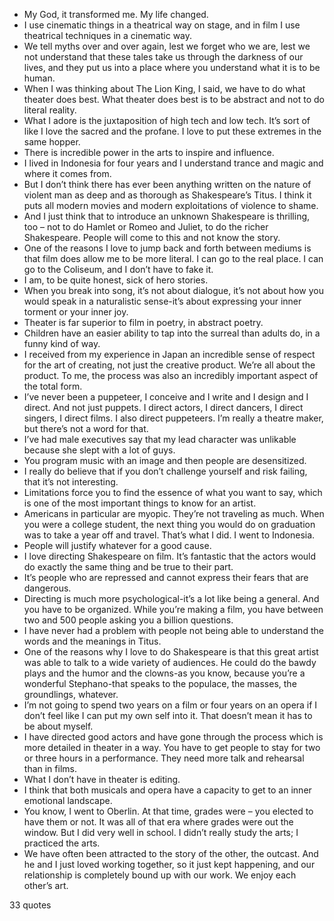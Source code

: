  - My God, it transformed me. My life changed.
 - I use cinematic things in a theatrical way on stage, and in film I use theatrical techniques in a cinematic way.
 - We tell myths over and over again, lest we forget who we are, lest we not understand that these tales take us through the darkness of our lives, and they put us into a place where you understand what it is to be human.
 - When I was thinking about The Lion King, I said, we have to do what theater does best. What theater does best is to be abstract and not to do literal reality.
 - What I adore is the juxtaposition of high tech and low tech. It’s sort of like I love the sacred and the profane. I love to put these extremes in the same hopper.
 - There is incredible power in the arts to inspire and influence.
 - I lived in Indonesia for four years and I understand trance and magic and where it comes from.
 - But I don’t think there has ever been anything written on the nature of violent man as deep and as thorough as Shakespeare’s Titus. I think it puts all modern movies and modern exploitations of violence to shame.
 - And I just think that to introduce an unknown Shakespeare is thrilling, too – not to do Hamlet or Romeo and Juliet, to do the richer Shakespeare. People will come to this and not know the story.
 - One of the reasons I love to jump back and forth between mediums is that film does allow me to be more literal. I can go to the real place. I can go to the Coliseum, and I don’t have to fake it.
 - I am, to be quite honest, sick of hero stories.
 - When you break into song, it’s not about dialogue, it’s not about how you would speak in a naturalistic sense-it’s about expressing your inner torment or your inner joy.
 - Theater is far superior to film in poetry, in abstract poetry.
 - Children have an easier ability to tap into the surreal than adults do, in a funny kind of way.
 - I received from my experience in Japan an incredible sense of respect for the art of creating, not just the creative product. We’re all about the product. To me, the process was also an incredibly important aspect of the total form.
 - I’ve never been a puppeteer, I conceive and I write and I design and I direct. And not just puppets. I direct actors, I direct dancers, I direct singers, I direct films. I also direct puppeteers. I’m really a theatre maker, but there’s not a word for that.
 - I’ve had male executives say that my lead character was unlikable because she slept with a lot of guys.
 - You program music with an image and then people are desensitized.
 - I really do believe that if you don’t challenge yourself and risk failing, that it’s not interesting.
 - Limitations force you to find the essence of what you want to say, which is one of the most important things to know for an artist.
 - Americans in particular are myopic. They’re not traveling as much. When you were a college student, the next thing you would do on graduation was to take a year off and travel. That’s what I did. I went to Indonesia.
 - People will justify whatever for a good cause.
 - I love directing Shakespeare on film. It’s fantastic that the actors would do exactly the same thing and be true to their part.
 - It’s people who are repressed and cannot express their fears that are dangerous.
 - Directing is much more psychological-it’s a lot like being a general. And you have to be organized. While you’re making a film, you have between two and 500 people asking you a billion questions.
 - I have never had a problem with people not being able to understand the words and the meanings in Titus.
 - One of the reasons why I love to do Shakespeare is that this great artist was able to talk to a wide variety of audiences. He could do the bawdy plays and the humor and the clowns-as you know, because you’re a wonderful Stephano-that speaks to the populace, the masses, the groundlings, whatever.
 - I’m not going to spend two years on a film or four years on an opera if I don’t feel like I can put my own self into it. That doesn’t mean it has to be about myself.
 - I have directed good actors and have gone through the process which is more detailed in theater in a way. You have to get people to stay for two or three hours in a performance. They need more talk and rehearsal than in films.
 - What I don’t have in theater is editing.
 - I think that both musicals and opera have a capacity to get to an inner emotional landscape.
 - You know, I went to Oberlin. At that time, grades were – you elected to have them or not. It was all of that era where grades were out the window. But I did very well in school. I didn’t really study the arts; I practiced the arts.
 - We have often been attracted to the story of the other, the outcast. And he and I just loved working together, so it just kept happening, and our relationship is completely bound up with our work. We enjoy each other’s art.

33 quotes